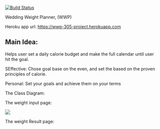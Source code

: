 [![Build Status](https://travis-ci.org/cpe305Spring17/spring2017-project-paihsu.svg?branch=master)](https://travis-ci.org/cpe305Spring17/spring2017-project-paihsu)

Wedding Weight Planner, (WWP)

Heroku app url: https://wwp-305-project.herokuapp.com

Main Idea:
---------------------------
Helps user set a daily calorie budget and make the full calendar until user hit the goal.

SEffective: Chose goal base on the even, and set the based on the proven principles of calorie.

Personal: Set your goals and achieve them on your terms

The Class Diagram:


The weight input page:

<img src="https://github.com/cpe305Spring17/spring2017-project-paihsu/blob/master/Weight_Input.png" />

The weight Result page:

